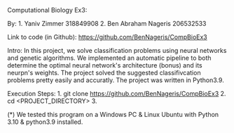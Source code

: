 Computational Biology Ex3:

By: 
	1. Yaniv Zimmer 318849908
	2. Ben Abraham Nageris 206532533

Link to code (in Github):
	https://github.com/BenNageris/CompBioEx3

Intro:
In this project, we solve classification problems using neural networks and genetic algorithms. 
We implemented an automatic pipeline to both determine the optimal neural network's architecture (bonus) and its neurpn's weights.
The project solved the suggested classifivcation problems pretty easily and accuratly.
The project was written in Python3.9.


Execution Steps:
	1. git clone https://github.com/BenNageris/CompBioEx3
	2. cd <PROJECT_DIRECTORY>
	3. 


(*) We tested this program on a Windows PC & Linux Ubuntu with Python 3.10 & python3.9 installed.
